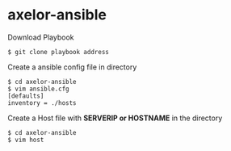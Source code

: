 # axelor-ansible
Download Playbook
```
$ git clone playbook address
```
Create a ansible config file in directory
```
$ cd axelor-ansible
$ vim ansible.cfg
[defaults]
inventory = ./hosts
```
Create a Host file with **SERVERIP or HOSTNAME** in the directory
```
$ cd axelor-ansible
$ vim host
